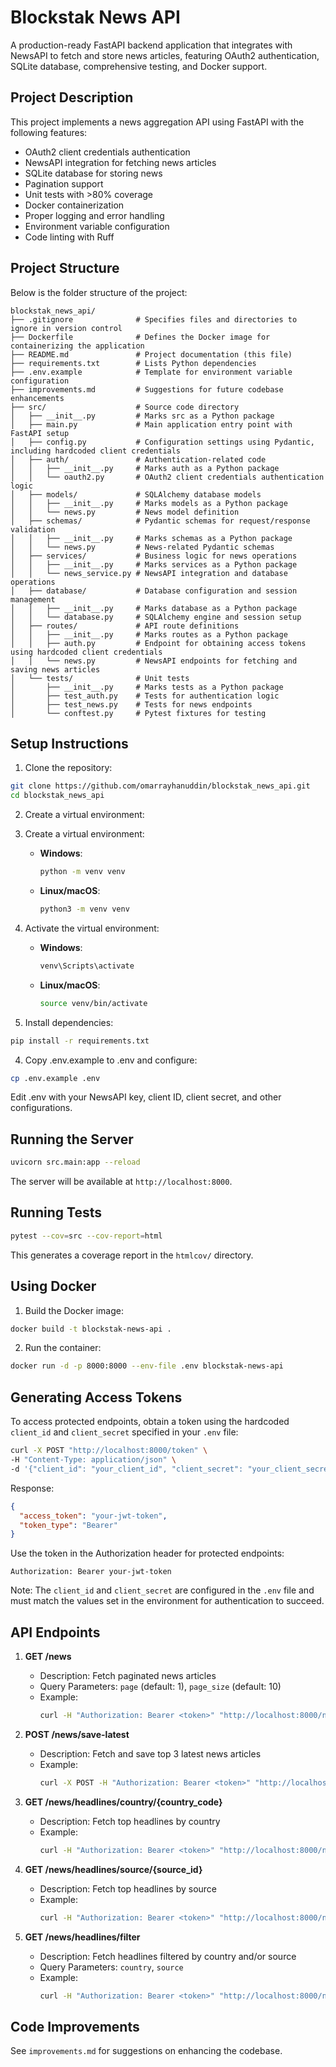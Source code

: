 # Blockstak News API

A production-ready FastAPI backend application that integrates with NewsAPI to fetch and store news articles, featuring OAuth2 authentication, SQLite database, comprehensive testing, and Docker support.

## Project Description

This project implements a news aggregation API using FastAPI with the following features:
- OAuth2 client credentials authentication
- NewsAPI integration for fetching news articles
- SQLite database for storing news
- Pagination support
- Unit tests with >80% coverage
- Docker containerization
- Proper logging and error handling
- Environment variable configuration
- Code linting with Ruff

## Project Structure

Below is the folder structure of the project:

```
blockstak_news_api/
├── .gitignore              # Specifies files and directories to ignore in version control
├── Dockerfile              # Defines the Docker image for containerizing the application
├── README.md               # Project documentation (this file)
├── requirements.txt        # Lists Python dependencies
├── .env.example            # Template for environment variable configuration
├── improvements.md         # Suggestions for future codebase enhancements
├── src/                    # Source code directory
│   ├── __init__.py         # Marks src as a Python package
│   ├── main.py             # Main application entry point with FastAPI setup
│   ├── config.py           # Configuration settings using Pydantic, including hardcoded client credentials
│   ├── auth/               # Authentication-related code
│   │   ├── __init__.py     # Marks auth as a Python package
│   │   └── oauth2.py       # OAuth2 client credentials authentication logic
│   ├── models/             # SQLAlchemy database models
│   │   ├── __init__.py     # Marks models as a Python package
│   │   └── news.py         # News model definition
│   ├── schemas/            # Pydantic schemas for request/response validation
│   │   ├── __init__.py     # Marks schemas as a Python package
│   │   └── news.py         # News-related Pydantic schemas
│   ├── services/           # Business logic for news operations
│   │   ├── __init__.py     # Marks services as a Python package
│   │   └── news_service.py # NewsAPI integration and database operations
│   ├── database/           # Database configuration and session management
│   │   ├── __init__.py     # Marks database as a Python package
│   │   └── database.py     # SQLAlchemy engine and session setup
│   ├── routes/             # API route definitions
│   │   ├── __init__.py     # Marks routes as a Python package
│   │   ├── auth.py         # Endpoint for obtaining access tokens using hardcoded client credentials
│   │   └── news.py         # NewsAPI endpoints for fetching and saving news articles
│   └── tests/              # Unit tests
│       ├── __init__.py     # Marks tests as a Python package
│       ├── test_auth.py    # Tests for authentication logic
│       ├── test_news.py    # Tests for news endpoints
│       └── conftest.py     # Pytest fixtures for testing
```

## Setup Instructions

1. Clone the repository:
```bash
git clone https://github.com/omarrayhanuddin/blockstak_news_api.git
cd blockstak_news_api
```

2. Create a virtual environment:
1. Create a virtual environment:

   - **Windows**:

     ```bash
     python -m venv venv
     ```

   - **Linux/macOS**:

     ```bash
     python3 -m venv venv
     ```

2. Activate the virtual environment:

   - **Windows**:

     ```bash
     venv\Scripts\activate
     ```

   - **Linux/macOS**:

     ```bash
     source venv/bin/activate
     ```

3. Install dependencies:
```bash
pip install -r requirements.txt
```

4. Copy .env.example to .env and configure:
```bash
cp .env.example .env
```
Edit .env with your NewsAPI key, client ID, client secret, and other configurations.

## Running the Server

```bash
uvicorn src.main:app --reload
```

The server will be available at `http://localhost:8000`.

## Running Tests

```bash
pytest --cov=src --cov-report=html
```

This generates a coverage report in the `htmlcov/` directory.

## Using Docker

1. Build the Docker image:
```bash
docker build -t blockstak-news-api .
```

2. Run the container:
```bash
docker run -d -p 8000:8000 --env-file .env blockstak-news-api
```

## Generating Access Tokens

To access protected endpoints, obtain a token using the hardcoded `client_id` and `client_secret` specified in your `.env` file:

```bash
curl -X POST "http://localhost:8000/token" \
-H "Content-Type: application/json" \
-d '{"client_id": "your_client_id", "client_secret": "your_client_secret"}'
```

Response:
```json
{
  "access_token": "your-jwt-token",
  "token_type": "Bearer"
}
```

Use the token in the Authorization header for protected endpoints:
```
Authorization: Bearer your-jwt-token
```

Note: The `client_id` and `client_secret` are configured in the `.env` file and must match the values set in the environment for authentication to succeed.

## API Endpoints

1. **GET /news**
   - Description: Fetch paginated news articles
   - Query Parameters: `page` (default: 1), `page_size` (default: 10)
   - Example:
     ```bash
     curl -H "Authorization: Bearer <token>" "http://localhost:8000/news?page=1&page_size=10"
     ```

2. **POST /news/save-latest**
   - Description: Fetch and save top 3 latest news articles
   - Example:
     ```bash
     curl -X POST -H "Authorization: Bearer <token>" "http://localhost:8000/news/save-latest"
     ```

3. **GET /news/headlines/country/{country_code}**
   - Description: Fetch top headlines by country
   - Example:
     ```bash
     curl -H "Authorization: Bearer <token>" "http://localhost:8000/news/headlines/country/us"
     ```

4. **GET /news/headlines/source/{source_id}**
   - Description: Fetch top headlines by source
   - Example:
     ```bash
     curl -H "Authorization: Bearer <token>" "http://localhost:8000/news/headlines/source/bbc-news"
     ```

5. **GET /news/headlines/filter**
   - Description: Fetch headlines filtered by country and/or source
   - Query Parameters: `country`, `source`
   - Example:
     ```bash
     curl -H "Authorization: Bearer <token>" "http://localhost:8000/news/headlines/filter?country=us&source=bbc-news"
     ```

## Code Improvements

See `improvements.md` for suggestions on enhancing the codebase.

